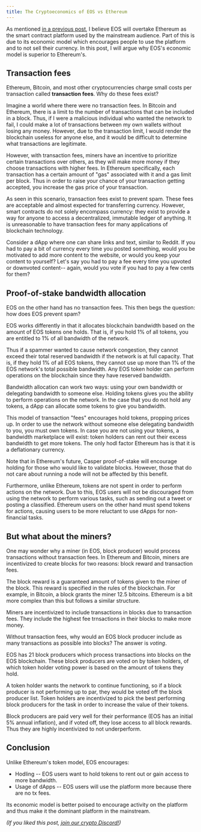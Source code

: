 ```yaml
---
title: The Cryptoeconomics of EOS vs Ethereum
---
```


As mentioned [in a previous post](https://ian.pw/posts/2017-12-08-why-eos-will-overtake-ethereum-in-high-performance-smart-contracts.html), I believe EOS will overtake Ethereum as the smart contract platform used by the mainstream audience. Part of this is due to its economic model which encourages people to use the platform and to not sell their currency. In this post, I will argue why EOS's economic model is superior to Ethereum's.

## Transaction fees

Ethereum, Bitcoin, and most other cryptocurrencies charge small costs per transaction called **transaction fees**. Why do these fees exist?

Imagine a world where there were no transaction fees. In Bitcoin and Ethereum, there is a limit to the number of transactions that can be included in a block. Thus, if I were a malicious individual who wanted the network to fail, I could make a lot of transactions between my own wallets without losing any money. However, due to the transaction limit, I would render the blockchain useless for anyone else, and it would be difficult to determine what transactions are legitimate.

However, with transaction fees, miners have an incentive to prioritize certain transactions over others, as they will make more money if they choose transactions with higher fees. In Ethereum specifically, each transaction has a certain amount of "gas" associated with it and a gas limit per block. Thus in order to raise your chance of your transaction getting accepted, you increase the gas price of your transaction.

As seen in this scenario, transaction fees exist to prevent spam. These fees are acceptable and almost expected for transferring currency. However, smart contracts do not solely encompass currency: they exist to provide a way for anyone to access a decentralized, immutable ledger of anything. It is unreasonable to have transaction fees for many applications of blockchain technology.

Consider a dApp where one can share links and text, similar to Reddit. If you had to pay a bit of currency every time you posted something, would you be motivated to add more content to the website, or would you keep your content to yourself? Let's say you had to pay a fee every time you upvoted or downvoted content-- again, would you vote if you had to pay a few cents for them?

## Proof-of-stake bandwidth allocation

EOS on the other hand has no transaction fees. This then begs the question: how does EOS prevent spam?

EOS works differently in that it allocates blockchain bandwidth based on the amount of EOS tokens one holds. That is, if you hold 1% of all tokens, you are entitled to 1% of all bandwidth of the network.

Thus if a spammer wanted to cause network congestion, they cannot exceed their total reserved bandwidth if the network is at full capacity. That is, if they hold 1% of all EOS tokens, they cannot use up more than 1% of the EOS network's total possible bandwidth. Any EOS token holder can perform operations on the blockchain since they have reserved bandwidth.

Bandwidth allocation can work two ways: using your own bandwidth or delegating bandwidth to someone else. Holding tokens gives you the ability to perform operations on the network. In the case that you do not hold any tokens, a dApp can allocate some tokens to give you bandwidth.

This model of transaction "fees" encourages hold tokens, propping prices up. In order to use the network without someone else delegating bandwidth to you, you must own tokens. In case you are not using your tokens, a bandwidth marketplace will exist: token holders can rent out their excess bandwidth to get more tokens. The only hodl factor Ethereum has is that it is a deflationary currency.

Note that in Ethereum's future, Casper proof-of-stake will encourage holding for those who would like to validate blocks. However, those that do not care about running a node will not be affected by this benefit.

Furthermore, unlike Ethereum, tokens are not spent in order to perform actions on the network. Due to this, EOS users will not be discouraged from using the network to perform various tasks, such as sending out a tweet or posting a classified. Ethereum users on the other hand must spend tokens for actions, causing users to be more reluctant to use dApps for non-financial tasks.

## But what about the miners?

One may wonder why a miner (in EOS, block producer) would process transactions without transaction fees. In Ethereum and Bitcoin, miners are incentivized to create blocks for two reasons: block reward and transaction fees.

The block reward is a guaranteed amount of tokens given to the miner of the block. This reward is specified in the rules of the blockchain. For example, in Bitcoin, a block grants the miner 12.5 bitcoins. Ethereum is a bit more complex than this but follows a similar structure.

Miners are incentivized to include transactions in blocks due to transaction fees. They include the highest fee trnsactions in their blocks to make more money.

Without transaction fees, why would an EOS block producer include as many transactions as possible into blocks? The answer is *voting*.

EOS has 21 block producers which process transactions into blocks on the EOS blockchain. These block producers are voted on by token holders, of which token holder voting power is based on the amount of tokens they hold.

A token holder wants the network to continue functioning, so if a block producer is not performing up to par, they would be voted off the block producer list. Token holders are incentivized to pick the best performing block producers for the task in order to increase the value of their tokens.

Block producers are paid very well for their performance (EOS has an initial 5% annual inflation), and if voted off, they lose access to all block rewards. Thus they are highly incentivized to not underperform.

## Conclusion

Unlike Ethereum's token model, EOS encourages:

* Hodling -- EOS users want to hold tokens to rent out or gain access to more bandwidth.
* Usage of dApps -- EOS users will use the platform more because there are no tx fees.

Its economic model is better poised to encourage activity on the platform and thus make it the dominant platform in the mainstream.

*(If you liked this post, [join our crypto Discord!](https://discord.gg/5AkBWSY))*
